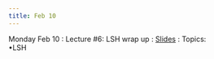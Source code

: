 ```yaml
---
title: Feb 10
---
```

Monday Feb 10
: Lecture #6: LSH wrap up
  : [Slides](https://docs.google.com/presentation/d/1zx47hc7-Encj0Jnocm0hPkLG2M7Tsh8X/edit?usp=sharing&ouid=107445138954532774881&rtpof=true&sd=true)
: Topics: <br> &#x2022;LSH 


